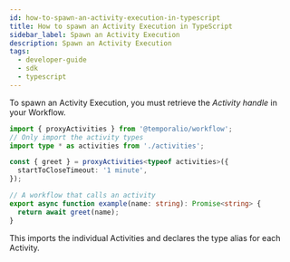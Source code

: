 ```yaml
---
id: how-to-spawn-an-activity-execution-in-typescript
title: How to spawn an Activity Execution in TypeScript
sidebar_label: Spawn an Activity Execution
description: Spawn an Activity Execution
tags:
  - developer-guide
  - sdk
  - typescript
---
```


To spawn an Activity Execution, you must retrieve the _Activity handle_ in your Workflow.

```typescript
import { proxyActivities } from '@temporalio/workflow';
// Only import the activity types
import type * as activities from './activities';

const { greet } = proxyActivities<typeof activities>({
  startToCloseTimeout: '1 minute',
});

// A workflow that calls an activity
export async function example(name: string): Promise<string> {
  return await greet(name);
}
```

This imports the individual Activities and declares the type alias for each Activity.
